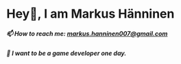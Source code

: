 # Hey👋, I am Markus Hänninen
##### 📫 How to reach me: markus.hanninen007@gmail.com
##### 🤔 I want to be a game developer one day. 


<!--
**Dinafti/Dinafti** is a ✨ _special_ ✨ repository because its `README.md` (this file) appears on your GitHub profile.

Here are some ideas to get you started:

- 🔭 I’m currently working on ...
- 🌱 I’m currently learning ...
- 👯 I’m looking to collaborate on ...
- 🤔 I’m looking for help with ...
- 💬 Ask me about ...

- 😄 Pronouns: ...
- ⚡ Fun fact: ...
-->
